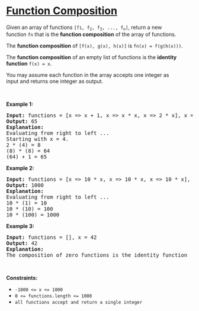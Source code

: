 # [Function Composition](https://leetcode.com/problems/function-composition/)
<p>Given an array of functions&nbsp;<code>[f<span style="font-size: 10.8333px;">1</span>, f<sub>2</sub>, f<sub>3</sub>,&nbsp;..., f<sub>n</sub>]</code>, return&nbsp;a new function&nbsp;<code>fn</code>&nbsp;that is the <strong>function&nbsp;composition</strong> of the array of functions.</p>

<p>The&nbsp;<strong>function&nbsp;composition</strong>&nbsp;of&nbsp;<code>[f(x), g(x), h(x)]</code>&nbsp;is&nbsp;<code>fn(x) = f(g(h(x)))</code>.</p>

<p>The&nbsp;<strong>function&nbsp;composition</strong>&nbsp;of an empty list of functions is the&nbsp;<strong>identity function</strong>&nbsp;<code>f(x) = x</code>.</p>

<p>You may assume each&nbsp;function&nbsp;in the array accepts one integer as input&nbsp;and returns one integer as output.</p>

<p>&nbsp;</p>
<p><strong class="example">Example 1:</strong></p>

<pre><strong>Input:</strong> functions = [x =&gt; x + 1, x =&gt; x * x, x =&gt; 2 * x], x = 4
<strong>Output:</strong> 65
<strong>Explanation:</strong>
Evaluating from right to left ...
Starting with x = 4.
2 * (4) = 8
(8) * (8) = 64
(64) + 1 = 65
</pre>

<p><strong class="example">Example 2:</strong></p>

<pre><strong>Input:</strong> functions = [x =&gt; 10 * x, x =&gt; 10 * x, x =&gt; 10 * x], x = 1
<strong>Output:</strong> 1000
<strong>Explanation:</strong>
Evaluating from right to left ...
10 * (1) = 10
10 * (10) = 100
10 * (100) = 1000
</pre>

<p><strong class="example">Example 3:</strong></p>

<pre><strong>Input:</strong> functions = [], x = 42
<strong>Output:</strong> 42
<strong>Explanation:</strong>
The composition of zero functions is the identity function</pre>

<p>&nbsp;</p>
<p><strong>Constraints:</strong></p>

<ul>
	<li><code><font face="monospace">-1000 &lt;= x &lt;= 1000</font></code></li>
	<li><code><font face="monospace">0 &lt;= functions.length &lt;= 1000</font></code></li>
	<li><font face="monospace"><code>all functions accept and return a single integer</code></font></li>
</ul>
